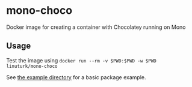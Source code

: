# mono-choco

Docker image for creating a container with Chocolatey running on Mono

## Usage

Test the image using `docker run --rm -v $PWD:$PWD -w $PWD linuturk/mono-choco`

See [the example directory](./example/README.md) for a basic package example.
